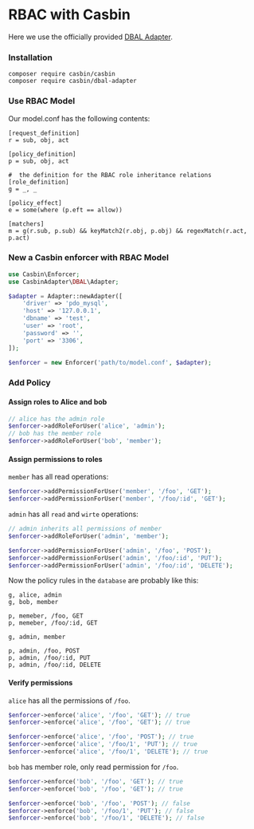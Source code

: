 # RBAC with Casbin

Here we use the officially provided [DBAL Adapter](https://github.com/php-casbin/dbal-adapter).

### Installation

```
composer require casbin/casbin
composer require casbin/dbal-adapter
```

### Use RBAC Model

Our model.conf has the following contents:

```
[request_definition]
r = sub, obj, act

[policy_definition]
p = sub, obj, act

#  the definition for the RBAC role inheritance relations
[role_definition]
g = _, _

[policy_effect]
e = some(where (p.eft == allow))

[matchers]
m = g(r.sub, p.sub) && keyMatch2(r.obj, p.obj) && regexMatch(r.act, p.act)
```

### New a Casbin enforcer with RBAC Model

```php
use Casbin\Enforcer;
use CasbinAdapter\DBAL\Adapter;

$adapter = Adapter::newAdapter([
    'driver' => 'pdo_mysql',
    'host' => '127.0.0.1',
    'dbname' => 'test',
    'user' => 'root',
    'password' => '',
    'port' => '3306',
]);

$enforcer = new Enforcer('path/to/model.conf', $adapter);
```

### Add Policy

#### Assign roles to Alice and bob 

```php
// alice has the admin role
$enforcer->addRoleForUser('alice', 'admin'); 
// bob has the member role
$enforcer->addRoleForUser('bob', 'member');
```

#### Assign permissions to roles

`member` has all read operations:

```php
$enforcer->addPermissionForUser('member', '/foo', 'GET');
$enforcer->addPermissionForUser('member', '/foo/:id', 'GET');
```

`admin` has all `read` and `wirte` operations:

```php
// admin inherits all permissions of member
$enforcer->addRoleForUser('admin', 'member');

$enforcer->addPermissionForUser('admin', '/foo', 'POST');
$enforcer->addPermissionForUser('admin', '/foo/:id', 'PUT');
$enforcer->addPermissionForUser('admin', '/foo/:id', 'DELETE');
```

Now the policy rules in the `database` are probably like this:

```
g, alice, admin
g, bob, member

p, memeber, /foo, GET
p, memeber, /foo/:id, GET

g, admin, member

p, admin, /foo, POST
p, admin, /foo/:id, PUT
p, admin, /foo/:id, DELETE
```


#### Verify permissions

`alice` has all the permissions of `/foo`.

```php
$enforcer->enforce('alice', '/foo', 'GET'); // true
$enforcer->enforce('alice', '/foo', 'GET'); // true

$enforcer->enforce('alice', '/foo', 'POST'); // true
$enforcer->enforce('alice', '/foo/1', 'PUT'); // true
$enforcer->enforce('alice', '/foo/1', 'DELETE'); // true
```

`bob` has member role, only read permission for `/foo`.

```php
$enforcer->enforce('bob', '/foo', 'GET'); // true
$enforcer->enforce('bob', '/foo', 'GET'); // true

$enforcer->enforce('bob', '/foo', 'POST'); // false
$enforcer->enforce('bob', '/foo/1', 'PUT'); // false
$enforcer->enforce('bob', '/foo/1', 'DELETE'); // false
```
